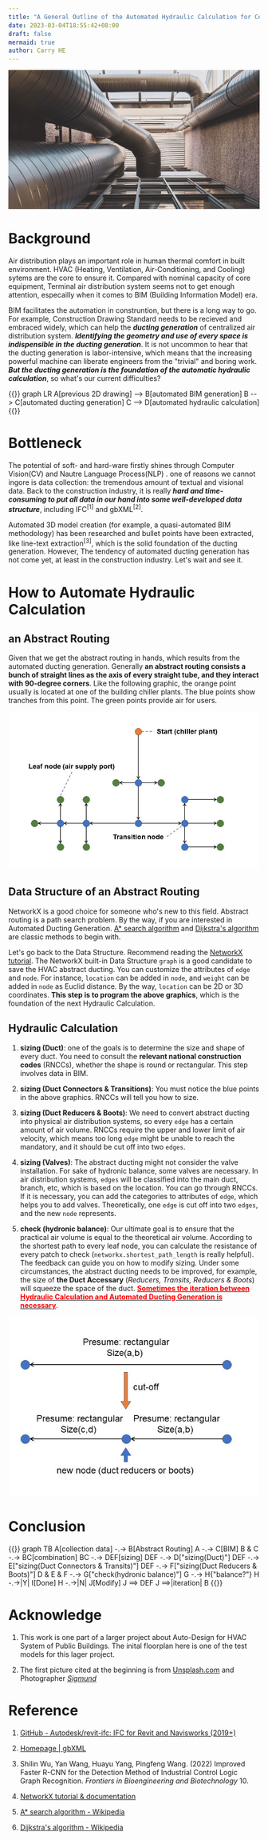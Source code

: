 ```yaml
---
title: "A General Outline of the Automated Hydraulic Calculation for Centralized Air Distribution Systems"
date: 2023-03-04T18:55:42+08:00
draft: false
mermaid: true
author: Carry HE
---
```


<div align=center><img src="blog10-cover.jpg"></div>

# Background

Air distribution plays an important role in human thermal comfort in built environment. HVAC (Heating, Ventilation, Air-Conditioning, and Cooling) sytems are the core to ensure it. Compared with nominal capacity of core equipment, Terminal air distribution system seems not to get enough attention, especailly when it comes to BIM (Building Information Model) era.

BIM facilitates the automation in construntion, but there is a long way to go. For example, Construction Drawing Standard needs to be recieved and embraced widely, which can help the ***ducting generation*** of centralized air distribution system. ***Identifying the geometry and use of every space is indispensible in the ducting generation***. It is not uncommon to hear that the ducting generation is labor-intensive, which means that the increasing powerful machine can liberate engineers from the "trivial" and boring work. ***But the ducting generation is the foundation of the automatic hydraulic calculation***, so what's our current difficulties?

{{<mermaid>}}
graph LR
A[previous 2D drawing] --> B[automated BIM generation]
B --> C[automated ducting generation]
C --> D[automated hydraulic calculation]
{{</mermaid>}}
&nbsp;

# Bottleneck

The potential of soft- and hard-ware firstly shines through Computer Vision(CV) and Nautre Language Process(NLP) . one of reasons we cannot ingore is data collection: the tremendous amount of textual and visional data. Back to the construction industry, it is really ***hard and time-consuming to put all data in our hand into some well-developed data structure***, including IFC<sup>[1]</sup> and gbXML<sup>[2]</sup>.

Automated 3D model creation (for example, a quasi-automated BIM methodology) has been researched and bullet points have been extracted, like line-text extraction<sup>[3]</sup>, which is the solid foundation of the ducting generation. However, The tendency of automated ducting generation has not come yet, at least in the construction industry. Let's wait and see it.

# How to Automate Hydraulic Calculation

## an Abstract Routing

Given that we get the abstract routing in hands, which results from the automated ducting generation. Generally **an abstract routing consists a bunch of straight lines as the axis of every straight tube, and they interact with 90-degree corners**. Like the following graphic, the orange point usually is located at one of the building chiller plants. The blue points show tranches from this point. The green points provide air for users.

<div align=center><img src="blog10-ducting.jpg" width="500"></div>

## Data Structure of an Abstract Routing

NetworkX is a good choice for someone who's new to this field. Abstract routing is a path search problem. By the way, if you are interested in Automated Ducting Generation. [A* search algorithm](https://en.wikipedia.org/wiki/A*_search_algorithm) and [Dijkstra's algorithm](https://en.wikipedia.org/wiki/Dijkstra%27s_algorithm) are classic methods to begin with.

Let's go back to the Data Structure. Recommend reading the [NetworkX tutorial](https://networkx.org/documentation/latest/tutorial.html). The NetworkX built-in Data Structure `graph` is a good candidate to save the HVAC abstract ducting. You can customize the attributes of `edge` and `node`. For instance, `location` can be added in `node`, and `weight` can be added in `node` as Euclid distance. By the way, `location` can be 2D or 3D coordinates. **This step is to program the above graphics**, which is the foundation of the next Hydraulic Calculation.

## Hydraulic Calculation

1. **sizing (Duct)**: one of the goals is to determine the size and shape of every duct. You need to consult the **relevant national construction codes** (RNCCs), whether the shape is round or rectangular. This step involves data in BIM.
  
2. **sizing (Duct Connectors & Transitions)**: You must notice the blue points in the above graphics. RNCCs will tell you how to size.
  
3. **sizing (Duct Reducers & Boots)**: We need to convert abstract ducting into physical air distribution systems, so every `edge` has a certain amount of air volume. RNCCs require the upper and lower limit of air velocity, which means too long `edge` might be unable to reach the mandatory, and it should be cut off into two `edges`.
  
4. **sizing (Valves)**: The abstract ducting might not consider the valve installation. For sake of hydronic balance, some valves are necessary. In air distribution systems, `edges` will be classified into the main duct, branch, etc, which is based on the location. You can go through RNCCs. If it is necessary, you can add the categories to attributes of `edge`, which helps you to add valves. Theoretically, one `edge` is cut off into two `edges`, and the new `node` represents.
  
5. **check (hydronic balance)**: Our ultimate goal is to ensure that the practical air volume is equal to the theoretical air volume. According to the shortest path to every leaf node, you can calculate the resistance of every patch to check (`networkx.shortest_path_length` is really helpful). The feedback can guide you on how to modify sizing. Under some circumstances, the abstract ducting needs to be improved, for example, the size of **the Duct Accessary** (*Reducers, Transits, Reducers & Boots*) will squeeze the space of the duct. **<u><font color=red>Sometimes the iteration between Hydraulic Calculation and Automated Ducting Generation is necessary</font></u>**.
  
<div align=center><img src="blog10-cutoff.jpg" width="500"></div>

# Conclusion

{{<mermaid>}}
graph TB
A[collection data] -.-> B[Abstract Routing]
A -.-> C[BIM]
B & C -.-> BC[combination] 
BC -.-> DEF[sizing]
DEF -.-> D["sizing(Duct)"]
DEF -.-> E["sizing(Duct Connectors & Transits)"]
DEF -.-> F["sizing(Duct Reducers & Boots)"]
D & E & F -.-> G["check(hydronic balance)"]
G -.-> H{"balance?"}
H -.->|Y| I[Done]
H -.->|N| J[Modify]
J ==> DEF
J ==>|iteration| B
{{</mermaid>}}
&nbsp;

# Acknowledge
1. This work is one part of a larger project about Auto-Design for HVAC System of Public Buildings. The inital floorplan here is one of the test models for this lager project.

2. The first picture cited at the beginning is from [Unsplash.com](https://unsplash.com/) and Photographer [*Sigmund*](https://unsplash.com/@sigmund)


# Reference

1. [GitHub - Autodesk/revit-ifc: IFC for Revit and Navisworks (2019+)](https://github.com/Autodesk/revit-ifc)
  
2. [Homepage | gbXML](https://www.gbxml.org/)
  
3. Shilin Wu, Yan Wang, Huayu Yang, Pingfeng Wang. (2022) Improved Faster R-CNN for the Detection Method of Industrial Control Logic Graph Recognition. *Frontiers in Bioengineering and Biotechnology* 10.
  
4. [NetworkX tutorial & documentation](https://networkx.org/documentation/latest/tutorial.html)
  
5. [A* search algorithm - Wikipedia](https://en.wikipedia.org/wiki/A*_search_algorithm)
  
6. [Dijkstra's algorithm - Wikipedia](https://en.wikipedia.org/wiki/Dijkstra%27s_algorithm)